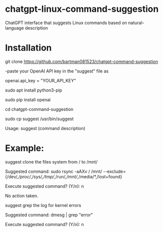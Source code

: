 # chatgpt-linux-command-suggestion
ChatGPT interface that suggests Linux commands based on natural-language description

# Installation
git clone https://github.com/bartman081523/chatgpt-command-suggestion

-paste your OpenAI API key in the "suggest" file as 

openai.api_key = "YOUR_API_KEY"

sudo apt install python3-pip

sudo pip install openai

cd chatgpt-command-suggestion

sudo cp suggest /usr/bin/suggest


Usage: suggest (command description)

# Example:

suggest clone the files system from / to /mnt/

Suggested command: sudo rsync -aAXv / /mnt/ --exclude={/dev/*,/proc/*,/sys/*,/tmp/*,/run/*,/mnt/*,/media/*,/lost+found}

Execute suggested command? (Y/n): n

No action taken.


suggest grep the log for kernel errors

Suggested command: dmesg | grep "error"

Execute suggested command? (Y/n): n
